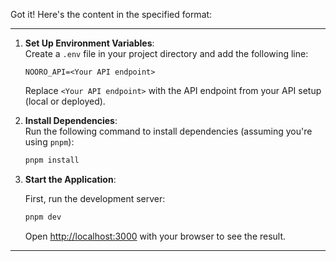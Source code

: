 Got it! Here's the content in the specified format:

---

1. **Set Up Environment Variables**:  
   Create a `.env` file in your project directory and add the following line:

   ```env
   NOORO_API=<Your API endpoint>
   ```

   Replace `<Your API endpoint>` with the API endpoint from your API setup (local or deployed).

2. **Install Dependencies**:  
   Run the following command to install dependencies (assuming you're using `pnpm`):

   ```bash
   pnpm install
   ```

3. **Start the Application**:

   First, run the development server:

   ```bash
   pnpm dev
   ```

   Open [http://localhost:3000](http://localhost:3000) with your browser to see the result.

---
